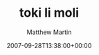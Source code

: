 ---
title: 'toki li moli'
posts: 6
hash: 't885'
author: 'Matthew Martin'
date: 2007-09-28T13:38:00+00:00
sources:
  - http://forums.tokipona.org/viewtopic.php%3Ft=885.html
---